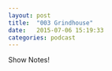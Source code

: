 ```yaml
---
layout: post
title:  "003 Grindhouse"
date:   2015-07-06 15:19:33
categories: podcast
---
```


Show Notes!
